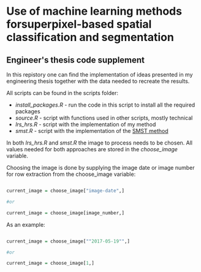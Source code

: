 # Use of machine learning methods forsuperpixel-based spatial classification and segmentation
Engineer's thesis code supplement
------

In this repistory one can find the implementation of ideas presented in my engineering thesis together with the data needed to recreate the results.

All scripts can be found in the scripts folder:
- *install_packages.R* - run the code in this script to install all the required packages
- *source.R* - script with functions used in other scripts, mostly technical
- *lrs_hrs.R* - script with the implementation of my method
- *smst.R* - script with the implementation of the [SMST method](https://ieeexplore.ieee.org/abstract/document/8038855)

In both *lrs_hrs.R* and *smst.R* the image to process needs to be chosen.
All values needed for both approaches are stored in the *choose_image* variable.

Choosing the image is done by supplying the image date or image number for row extraction from the choose_image variable:
```R

current_image = choose_image["image-date",]

#or 

current_image = choose_image[image_number,]

```

As an example:
```R

current_image = choose_image[""2017-05-19"",]

#or 

current_image = choose_image[1,]

```

